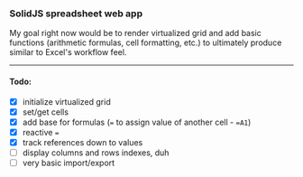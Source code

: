 ### SolidJS spreadsheet web app

My goal right now would be to render virtualized grid and add basic functions (arithmetic formulas, cell formatting, etc.)
to ultimately produce similar to Excel's workflow feel.

---

#### Todo:

- [x] initialize virtualized grid
- [x] set/get cells
- [x] add base for formulas (`=` to assign value of another cell - `=A1`)
- [x] reactive `=`
- [x] track references down to values
- [ ] display columns and rows indexes, duh
- [ ] very basic import/export
